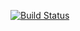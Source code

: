[![Build Status](https://ci.minizhi.cn/api/badges/oliver/lizhizhi7.github.io/status.svg)](https://ci.minizhi.cn/oliver/lizhizhi7.github.io)